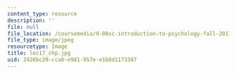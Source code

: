 ```yaml
---
content_type: resource
description: ''
file: null
file_location: /coursemedia/9-00sc-introduction-to-psychology-fall-2011/2426bc29cca6e9d1957ee1b8d1173387_lec17_chp.jpg
file_type: image/jpeg
resourcetype: Image
title: lec17_chp.jpg
uid: 2426bc29-cca6-e9d1-957e-e1b8d1173387
---
```

